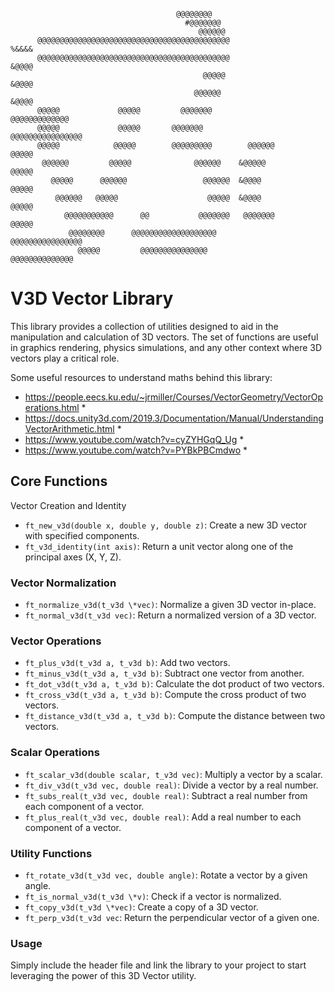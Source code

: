 ```                                                          
                                                                                
                                     @@@@@@@@                                    
                                       #@@@@@@@                                 
                                          @@@@@@                               
      @@@@@@@@@@@@@@@@@@@@@@@@@@@@@@@@@@@@@@@@@@@                 %&&&&         
      @@@@@@@@@@@@@@@@@@@@@@@@@@@@@@@@@@@@@@@@@@@                 &@@@@         
                                           @@@@@                  &@@@@         
                                         @@@@@@                   &@@@@         
      @@@@@             @@@@@         @@@@@@@             @@@@@@@@@@@@@         
      @@@@@             @@@@@       @@@@@@@            @@@@@@@@@@@@@@@@         
      @@@@@            @@@@@        @@@@@@@@@        @@@@@@       @@@@@         
       @@@@@@         @@@@@              @@@@@@    &@@@@@         @@@@@         
         @@@@@      @@@@@@                 @@@@@@  &@@@@          @@@@@         
          @@@@@@   @@@@@                    @@@@@  &@@@@          @@@@@         
            @@@@@@@@@@@      @@           @@@@@@@   @@@@@@@       @@@@@         
             @@@@@@@@      @@@@@@@@@@@@@@@@@@@         @@@@@@@@@@@@@@@@         
               @@@@@         @@@@@@@@@@@@@@@             @@@@@@@@@@@@@@         
```

# V3D Vector Library #
This library provides a collection of utilities designed to aid in the manipulation and calculation of 3D vectors. The set of functions are useful in graphics rendering, physics simulations, and any other context where 3D vectors play a critical role.

Some useful resources to understand maths behind this library:

* https://people.eecs.ku.edu/~jrmiller/Courses/VectorGeometry/VectorOperations.html *
* https://docs.unity3d.com/2019.3/Documentation/Manual/UnderstandingVectorArithmetic.html *
* https://www.youtube.com/watch?v=cyZYHGqQ_Ug *
* https://www.youtube.com/watch?v=PYBkPBCmdwo *

## Core Functions ##
Vector Creation and Identity

- `ft_new_v3d(double x, double y, double z)`: Create a new 3D vector with specified components.
- `ft_v3d_identity(int axis)`: Return a unit vector along one of the principal axes (X, Y, Z).

### Vector Normalization ###

- `ft_normalize_v3d(t_v3d \*vec)`: Normalize a given 3D vector in-place.
- `ft_normal_v3d(t_v3d vec)`: Return a normalized version of a 3D vector.

### Vector Operations ###

- `ft_plus_v3d(t_v3d a, t_v3d b)`: Add two vectors.
- `ft_minus_v3d(t_v3d a, t_v3d b)`: Subtract one vector from another.
- `ft_dot_v3d(t_v3d a, t_v3d b)`: Calculate the dot product of two vectors.
- `ft_cross_v3d(t_v3d a, t_v3d b)`: Compute the cross product of two vectors.
- `ft_distance_v3d(t_v3d a, t_v3d b)`: Compute the distance between two vectors.

### Scalar Operations ###

- `ft_scalar_v3d(double scalar, t_v3d vec)`: Multiply a vector by a scalar.
- `ft_div_v3d(t_v3d vec, double real)`: Divide a vector by a real number.
- `ft_subs_real(t_v3d vec, double real)`: Subtract a real number from each component of a vector.
- `ft_plus_real(t_v3d vec, double real)`: Add a real number to each component of a vector.

### Utility Functions ###

- `ft_rotate_v3d(t_v3d vec, double angle)`: Rotate a vector by a given angle.
- `ft_is_normal_v3d(t_v3d \*v)`: Check if a vector is normalized.
- `ft_copy_v3d(t_v3d \*vec)`: Create a copy of a 3D vector.
- `ft_perp_v3d(t_v3d vec`: Return the perpendicular vector of a given one.

### Usage ###
Simply include the header file and link the library to your project to start leveraging the power of this 3D Vector utility.